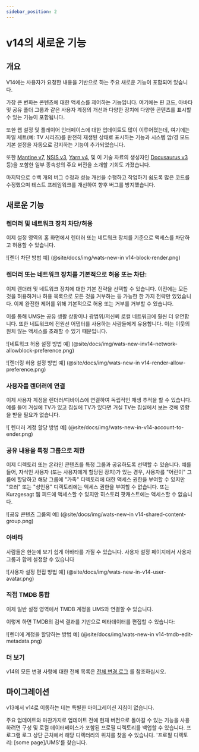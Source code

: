 ```yaml
---
sidebar_position: 2
---
```


# v14의 새로운 기능

## 개요

V14에는 사용자가 요청한 내용을 기반으로 하는 주요 새로운 기능이 포함되어 있습니다.

가장 큰 변화는 콘텐츠에 대한 액세스를 제어하는 기능입니다. 여기에는 핀 코드, 아바타 및 공유 폴더 그룹과 같은 사용자 계정의 개선과 다양한 장치에 다양한 콘텐츠를 표시할 수 있는 기능이 포함됩니다.

또한 웹 설정 및 플레이어 인터페이스에 대한 업데이트도 많이 이루어졌는데, 여기에는 파일 세트(예: TV 시리즈)를 완전히 재생된 상태로 표시하는 기능과 시스템 암/경 모드 기본 설정을 자동으로 감지하는 기능이 추가되었습니다.

또한 [Mantine v7](https://mantine.dev/), [NSIS v3](https://nsis.sourceforge.io/Download), [Yarn v4](https://yarnpkg.com/), 및 이 기술 자료의 생성자인 [Docusaurus v3](https://docusaurus.io/) 등)을 포함한 일부 종속성의 주요 버전을 소개할 기회도 가졌습니다.

마지막으로 수백 개의 버그 수정과 성능 개선을 수행하고 작업하기 쉽도록 많은 코드를 수정했으며 테스트 프레임워크를 개선하여 향후 버그를 방지했습니다.

## 새로운 기능

### 렌더러 및 네트워크 장치 차단/허용

이제 설정 영역의 홈 화면에서 렌더러 또는 네트워크 장치를 기준으로 액세스를 차단하고 허용할 수 있습니다.

![렌더 차단 방법 예] (@site/docs/img/wats-new-in v14-block-render.png)

### 렌더러 또는 네트워크 장치를 기본적으로 허용 또는 차단:

이제 렌더러 및 네트워크 장치에 대한 기본 전략을 선택할 수 있습니다. 이전에는 모든 것을 허용하거나 허용 목록으로 모든 것을 거부하는 등 가능한 한 가지 전략만 있었습니다. 이제 완전한 제어를 위해 기본적으로 허용 또는 거부를 거부할 수 있습니다.

이를 통해 UMS는 공유 생활 상황이나 광범위/저신뢰 로컬 네트워크에 훨씬 더 유연합니다. 또한 네트워크에 전원선 어댑터를 사용하는 사람들에게 유용합니다. 이는 이웃의 원치 않는 액세스를 초래할 수 있기 때문입니다.

![네트워크 허용 설정 방법 예] (@site/docs/img/wats-new-inv14-network-allowblock-preference.png)

![렌더링 허용 설정 방법 예] (@site/docs/img/wats-new-in v14-render-allow-preference.png)

### 사용자를 렌더러에 연결

이제 사용자 계정을 렌더러/디바이스에 연결하여 독립적인 재생 추적을 할 수 있습니다. 예를 들어 거실에 TV가 있고 침실에 TV가 있다면 거실 TV는 침실에서 보는 것에 영향을 받을 필요가 없습니다.

![ 렌더러 계정 할당 방법 예] (@site/docs/img/wats-new-in-v14-account-to-ender.png)

### 공유 내용을 특정 그룹으로 제한

이제 디렉토리 또는 온라인 콘텐츠를 특정 그룹과 공유하도록 선택할 수 있습니다. 예를 들어, 자식인 사용자 (또는 사용자에게 할당된 장치)가 있는 경우, 사용자를 "어린이" 그룹에 할당하고 해당 그룹에 "가족" 디렉토리에 대한 액세스 권한을 부여할 수 있지만 "호러" 또는 "성인용" 디렉토리에는 액세스 권한을 부여할 수 없습니다. 또는 Kurzgesagt 웹 피드에 액세스할 수 있지만 히스토리 팟캐스트에는 액세스할 수 없습니다.

![공유 콘텐츠 그룹의 예] (@site/docs/img/wats-new-in v14-shared-content-group.png)

### 아바타

사람들은 한눈에 보기 쉽게 아바타를 가질 수 있습니다. 사용자 설정 페이지에서 사용자 그룹과 함께 설정할 수 있습니다

![사용자 설정 편집 방법 예] (@site/docs/img/wats-new-in-v14-user-avatar.png)

### 직접 TMDB 통합

이제 일반 설정 영역에서 TMDB 계정을 UMS와 연결할 수 있습니다.

이렇게 하면 TMDB의 검색 결과를 기반으로 메타데이터를 편집할 수 있습니다:

![렌더에 계정을 할당하는 방법 예] (@site/docs/img/wats-new-in v14-tmdb-edit-metadata.png)

### 더 보기

v14의 모든 변경 사항에 대한 전체 목록은 [전체 변경 로그](https://github.com/UniversalMediaServer/UniversalMediaServer/blob/main/CHANGELOG.md) 를 참조하십시오.

## 마이그레이션

v13에서 v14로 이동하는 데는 특별한 마이그레이션 지침이 없습니다.

주요 업데이트와 마찬가지로 업데이트 전에 현재 버전으로 돌아갈 수 있는 기능을 사용하려면 구성 및 로컬 데이터베이스가 포함된 프로필 디렉토리를 백업할 수 있습니다. 프로그램 로그 상단 근처에서 해당 디렉터리의 위치를 찾을 수 있습니다. '프로필 디렉토리: [some page]/UMS'를 찾습니다.
